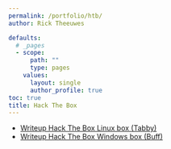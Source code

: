 ```yaml
---
permalink: /portfolio/htb/
author: Rick Theeuwes

defaults:
  # _pages
  - scope:
      path: ""
      type: pages
    values:
      layout: single
      author_profile: true
toc: true
title: Hack The Box
---
```


- [Writeup Hack The Box Linux box (Tabby)](../htb_linux/)
- [Writeup Hack The Box Windows box (Buff)](../htb_windows)